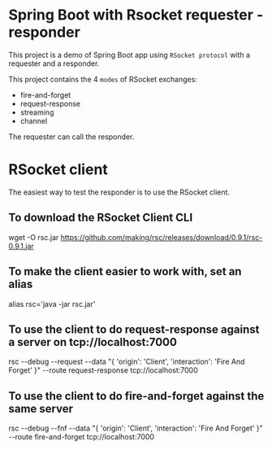 # Spring Boot with Rsocket requester - responder

This project is a demo of Spring Boot app using `RSocket protocol` with a requester and a responder.

This project contains the 4 `modes` of RSocket exchanges:
- fire-and-forget
- request-response
- streaming
- channel 

The requester can call the responder.


# RSocket client

The easiest way to test the responder is to use the RSocket client.

## To download the RSocket Client CLI
  wget -O rsc.jar https://github.com/making/rsc/releases/download/0.9.1/rsc-0.9.1.jar

## To make the client easier to work with, set an alias
  alias rsc='java -jar rsc.jar'

## To use the client to do request-response against a server on tcp://localhost:7000
  rsc --debug --request --data "{ 'origin': 'Client', 'interaction': 'Fire And Forget' }" --route request-response tcp://localhost:7000

## To use the client to do fire-and-forget against the same server
  rsc --debug --fnf --data "{ 'origin': 'Client', 'interaction': 'Fire And Forget' }" --route fire-and-forget tcp://localhost:7000